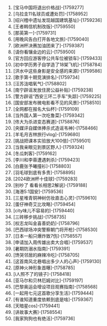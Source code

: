 
1. [宝马中国将退出价格战]-[1759277]
1. [乌拉圭11名球员或遭处罚]-[1758952]
1. [绍兴稽中遗址发现越国建筑基址]-[1759236]
1. [王者韩信机制改版]-[1759550]
1. [那英第一]-[1759731]
1. [用晚风告白打开各地文旅]-[1759040]
1. [欧洲杯决赛加油团来了]-[1759387]
1. [请你看镶金边的云]-[1759500]
1. [官方回应游客停公共车位被锁车]-[1759433]
1. [初中学历男子自学造了18架飞机]-[1758784]
1. [洪水中这些身影是安全感的来源]-[1759586]
1. [歌手第十期竞演排名]-[1759734]
1. [汪苏泷唱氧气]-[1758802]
1. [南宁辟谣发放住房公益补贴]-[1759238]
1. [警方辟谣“西安三环二手车”失踪]-[1759225]
1. [国安部发布微电影看不见的风景]-[1758510]
1. [全网都在报名大仙杯]-[1759109]
1. [当外国人第一次吃鲁菜]-[1759342]
1. [佟大为杀进变态赛道]-[1758876]
1. [央媒评自媒体捧杀式造谣韦神]-[1758466]
1. [羊毛月吉林旅行vlog]-[1759680]
1. [挑战把课本实验放大100倍]-[1759501]
1. [当我亲眼见到景区野人]-[1759324]
1. [冬瓜刺客]-[1759162]
1. [李川和李蓉遭遇刺杀]-[1759423]
1. [白鹿张予曦撞衫]-[1758803]
1. [羽毛球到底有多贵]-[1758895]
1. [2024欧洲杯十佳球]-[1759283]
1. [别吵了 看看长相思2解说]-[1759188]
1. [海港5:1国安]-[1759536]
1. [三星堆青铜神树仿妆直击心灵]-[1759610]
1. [蛋仔神奇艾比攻略]-[1759454]
1. [city味儿不容易的]-[1759440]
1. [三砖移步挑战]-[1758735]
1. [权志龙叫金喜善奶奶]-[1758796]
1. [巴西球场冲突警察朝门将开枪]-[1758530]
1. [日本一船只爆炸致7伤]-[1758557]
1. [申请加入周传雄出卖大合唱]-[1759537]
1. [暑期防溺水指南]-[1759391]
1. [馋哭邻居的麻辣冷吃]-[1758705]
1. [这首南风北巷唱出多少人的心声]-[1759130]
1. [原神火神形象首曝]-[1758785]
1. [i人照不了的镜子]-[1758418]
1. [亚马尔和贝林厄姆对比]-[1759197]
1. [巴黎奥运会增设项目观赛指南]-[1758568]
1. [一起用七元这首歌分享生活]-[1759444]
1. [有谁知道重度依赖到底是啥]-[1759367]
1. [天暗星cos]-[1759441]
1. [讲故事大赛]-[1758554]
1. [我家狗狗也有绝活]-[1759736]